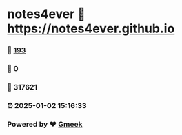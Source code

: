 # notes4ever :link: https://notes4ever.github.io 
### :page_facing_up: [193](https://notes4ever.github.io/tag.html) 
### :speech_balloon: 0 
### :hibiscus: 317621 
### :alarm_clock: 2025-01-02 15:16:33 
### Powered by :heart: [Gmeek](https://github.com/Meekdai/Gmeek)
